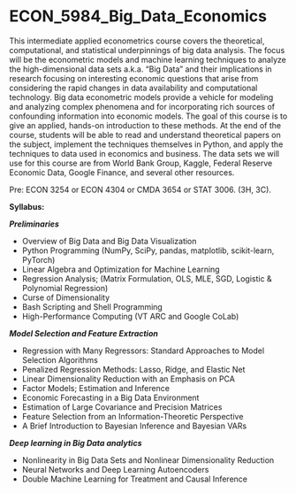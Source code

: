 # ECON_5984_Big_Data_Economics

<p>This intermediate applied econometrics course covers the theoretical, computational, and statistical underpinnings of big data analysis. The focus will be the econometric models and machine learning techniques to analyze the high-dimensional data sets a.k.a. “Big Data” and their implications in research focusing on interesting economic questions that arise from considering the rapid changes in data availability and computational technology. Big data econometric models provide a vehicle for modeling and analyzing complex phenomena and for incorporating rich sources of confounding information into economic models. The goal of this course is to give an applied, hands-on introduction to these methods. At the end of the course, students will be able to read and understand theoretical papers on the subject, implement the techniques themselves in Python, and apply the techniques to data used in economics and business. The data sets we will use for this course are from World Bank Group, Kaggle, Federal Reserve Economic Data, Google Finance, and several other resources.</p>
<p><span lang="EN-US">Pre:  ECON 3254 or ECON 4304 or CMDA 3654 or STAT 3006. (3H, 3C).</span></p>
<p><strong>Syllabus:</strong></p>
<p><strong><em>Preliminaries</em>                                                             </strong></p>
<ul>
<li>Overview of Big Data and Big Data Visualization</li>
<li>Python Programming (NumPy, SciPy, pandas, matplotlib, scikit-learn, PyTorch)</li>
<li>Linear Algebra and Optimization for Machine Learning</li>
<li>Regression Analysis; (Matrix Formulation, OLS, MLE, SGD, Logistic &amp; Polynomial Regression)</li>
<li>Curse of Dimensionality</li>
<li>Bash Scripting and Shell Programming</li>
<li>High-Performance Computing (VT ARC and Google CoLab)</li>
</ul>
<p><strong><em>Model Selection and Feature Extraction</em></strong></p>
<ul>
<li>Regression with Many Regressors: Standard Approaches to Model Selection Algorithms</li>
<li>Penalized Regression Methods: Lasso, Ridge, and Elastic Net</li>
<li>Linear Dimensionality Reduction with an Emphasis on PCA</li>
<li>Factor Models; Estimation and Inference</li>
<li>Economic Forecasting in a Big Data Environment</li>
<li>Estimation of Large Covariance and Precision Matrices</li>
<li>Feature Selection from an Information-Theoretic Perspective</li>
<li>A Brief Introduction to Bayesian Inference and Bayesian VARs</li>
</ul>
<p><strong><em>Deep learning in Big Data analytics                                                                                                    </em> </strong></p>
<ul>
<li>Nonlinearity in Big Data Sets and Nonlinear Dimensionality Reduction</li>
<li>Neural Networks and Deep Learning Autoencoders</li>
<li>Double Machine Learning for Treatment and Causal Inference</li>
</ul>

